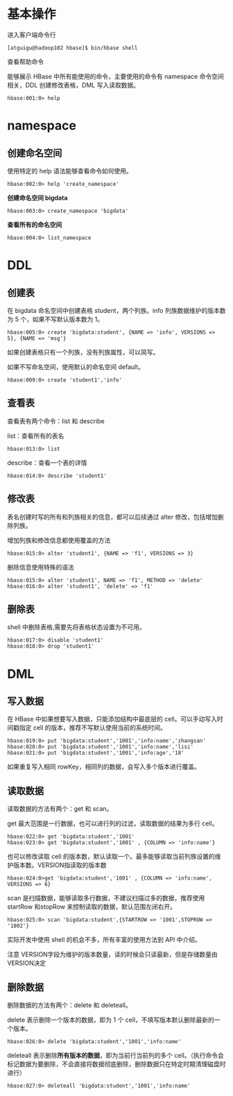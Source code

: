 # 基本操作

进入客户端命令行

```
[atguigu@hadoop102 hbase]$ bin/hbase shell
```



查看帮助命令

能够展示 HBase 中所有能使用的命令，主要使用的命令有 namespace 命令空间相关，DDL 创建修改表格，DML 写入读取数据。

```
hbase:001:0> help
```



# namespace

## **创建命名空间** 

使用特定的 help 语法能够查看命令如何使用。

```
hbase:002:0> help 'create_namespace'
```

**创建命名空间 bigdata** 

```
hbase:003:0> create_namespace 'bigdata'
```

**查看所有的命名空间** 

```
hbase:004:0> list_namespace
```



# **DDL**

## **创建表** 

在 bigdata 命名空间中创建表格 student，两个列族。info 列族数据维护的版本数为 5 个，如果不写默认版本数为 1。

```
hbase:005:0> create 'bigdata:student', {NAME => 'info', VERSIONS => 5}, {NAME => 'msg'}
```

如果创建表格只有一个列族，没有列族属性，可以简写。

如果不写命名空间，使用默认的命名空间 default。

```
hbase:009:0> create 'student1','info'
```



## **查看表** 

查看表有两个命令：list 和 describe

list：查看所有的表名

```
hbase:013:0> list
```

describe：查看一个表的详情

```
hbase:014:0> describe 'student1'
```



## **修改表** 

表名创建时写的所有和列族相关的信息，都可以后续通过 alter 修改，包括增加删除列族。



增加列族和修改信息都使用覆盖的方法

```
hbase:015:0> alter 'student1', {NAME => 'f1', VERSIONS => 3}
```

删除信息使用特殊的语法

```
hbase:015:0> alter 'student1', NAME => 'f1', METHOD => 'delete'
hbase:016:0> alter 'student1', 'delete' => 'f1'
```



## **删除表** 

shell 中删除表格,需要先将表格状态设置为不可用。

```
hbase:017:0> disable 'student1'
hbase:018:0> drop 'student1'
```



#  **DML**

## **写入数据** 

在 HBase 中如果想要写入数据，只能添加结构中最底层的 cell。可以手动写入时间戳指定 cell 的版本，推荐不写默认使用当前的系统时间。

```
hbase:019:0> put 'bigdata:student','1001','info:name','zhangsan'
hbase:020:0> put 'bigdata:student','1001','info:name','lisi'
hbase:021:0> put 'bigdata:student','1001','info:age','18'
```

如果重复写入相同 rowKey，相同列的数据，会写入多个版本进行覆盖。



## 读取数据

读取数据的方法有两个：get 和 scan。

get 最大范围是一行数据，也可以进行列的过滤，读取数据的结果为多行 cell。

```
hbase:022:0> get 'bigdata:student','1001'
hbase:023:0> get 'bigdata:student','1001' , {COLUMN => 'info:name'}
```



也可以修改读取 cell 的版本数，默认读取一个。最多能够读取当前列族设置的维护版本数。VERSION指读取的版本数

```
hbase:024:0>get 'bigdata:student','1001' , {COLUMN => 'info:name', VERSIONS => 6}
```

scan 是扫描数据，能够读取多行数据，不建议扫描过多的数据，推荐使用 startRow 和stopRow 来控制读取的数据，默认范围左闭右开。

```
hbase:025:0> scan 'bigdata:student',{STARTROW => '1001',STOPROW => '1002'}
```

实际开发中使用 shell 的机会不多，所有丰富的使用方法到 API 中介绍。



注意 VERSION字段为维护的版本数量，读的时候会只读最新，但是存储数量由VERSION决定



## **删除数据**

删除数据的方法有两个：delete 和 deleteall。

delete 表示删除一个版本的数据，即为 1 个 cell，不填写版本默认删除最新的一个版本。

```
hbase:026:0> delete 'bigdata:student','1001','info:name'
```

deleteall 表示删除**所有版本的数据**，即为当前行当前列的多个 cell。（执行命令会标记数据为要删除，不会直接将数据彻底删除，删除数据只在特定时期清理磁盘时进行）

```
hbase:027:0> deleteall 'bigdata:student','1001','info:name'
```




